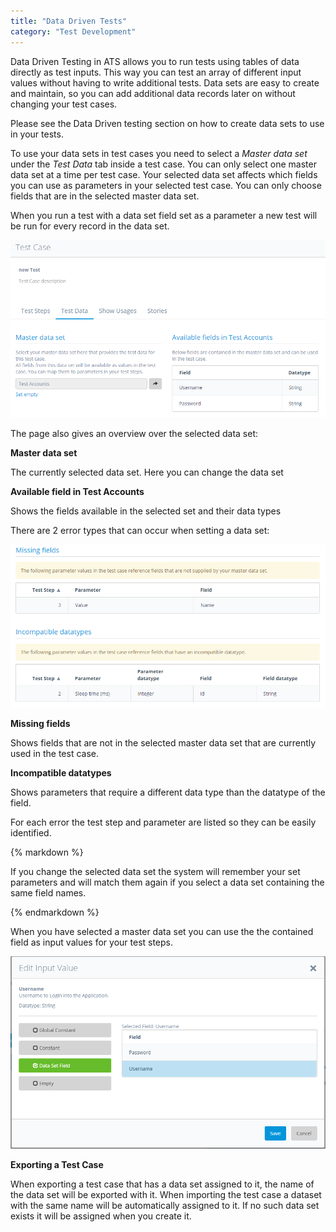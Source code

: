 ```yaml
---
title: "Data Driven Tests"
category: "Test Development"
---
```

Data Driven Testing in ATS allows you to run tests using tables of data directly as test inputs. This way you can test an array of different input values without having to write additional tests. Data sets are easy to create and maintain, so you can add additional data records later on without changing your test cases.

Please see the Data Driven testing section on how to create data sets to use in your tests.

To use your data sets in test cases you need to select a _Master data set_ under the _Test Data_ tab inside a test case. You can only select one master data set at a time per test case. Your selected data set affects which fields you can use as parameters in your selected test case. You can only choose fields that are in the selected master data set.

When you run a test with a data set field set as a parameter a new test will be run for every record in the data set.

![Set master data set inside a test case](attachments/20644057/21168190.png)

The page also gives an overview over the selected data set:

**Master data set**

The currently selected data set. Here you can change the data set

**Available field in Test Accounts**

Shows the fields available in the selected set and their data types

There are 2 error types that can occur when setting a data set:

![Errors when setting data set](attachments/20644057/21168191.png)

**Missing fields**

Shows fields that are not in the selected master data set that are currently used in the test case.

**Incompatible datatypes**

Shows parameters that require a different data type than the datatype of the field.

For each error the test step and parameter are listed so they can be easily identified.

<div class="alert alert-info">{% markdown %}

If you change the selected data set the system will remember your set parameters and will match them again if you select a data set containing the same field names.

{% endmarkdown %}</div>

When you have selected a master data set you can use the the contained field as input values for your test steps.

![Setting a filed as input value](attachments/20644057/21168192.png)

**Exporting a Test Case**

When exporting a test case that has a data set assigned to it, the name of the data set will be exported with it. When importing the test case a dataset with the same name will be automatically assigned to it. If no such data set exists it will be assigned when you create it.
